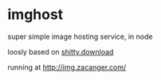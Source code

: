 # imghost

super simple image hosting service, in node

loosly based on [shitty.download](https://github.com/Lemmmy/shittydl)

running at <http://img.zacanger.com/>

